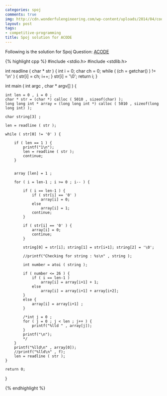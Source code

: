 ```yaml
---
categories: spoj
comments: true
img: http://cdn.wonderfulengineering.com/wp-content/uploads/2014/04/code-wallpaper-6.png
layout: post
tags:
- competitive-programming
title: Spoj solution for ACODE
---
```


Following is the solution for Spoj Question: [ACODE](http://www.spoj.com/problems/ACODE/)

{% highlight cpp %}
#include <stdio.h>
#include <stdlib.h>

int readline ( char * str ) {
	int i = 0;
	char ch = 0;
	while ( (ch = getchar() ) != '\n' ) {
		str[i] = ch;
		i++;
	}
	str[i] = '\0';
	return i;
}

int main ( int argc , char * argv[] ) {

	int len = 0 , i = 0 ;
	char * str = (char *) calloc ( 5010 , sizeof(char) );
	long long int * array = (long long int *) calloc ( 5010 , sizeof(long long int) );

	char string[3] ;

	len = readline ( str );

	while ( str[0] != '0' ) {

		if ( len == 1 ) {
			printf("1\n");
			len = readline ( str );
			continue;
		}


		array [len] = 1 ;

		for ( i = len-1 ; i >= 0 ; i-- ) {

			if ( i == len-1 ) {
				if ( str[i] == '0' )
					array[i] = 0;
				else
					array[i] = 1;
				continue;
			}

			if ( str[i] == '0' ) {
				array[i] = 0;
				continue;
			}

			string[0] = str[i]; string[1] = str[i+1]; string[2] = '\0';

			//printf("Checking for string : %s\n" , string );

			int number = atoi ( string );

			if ( number <= 26 ) {
				if ( i == len-1 )
					array[i] = array[i+1] + 1;
				else
					array[i] = array[i+1] + array[i+2];
			}
			else {
				array[i] = array[i+1] ;
			}

			/*int j = 0 ;
			for ( j = 0 ; j < len ; j++ ) {
				printf("%lld " , array[j]);
			}
			printf("\n");
			*/
		}
		printf("%lld\n" , array[0]);
		//printf("%lld\n" , f);
		len = readline ( str );
	}

	return 0;
}


{% endhighlight %}